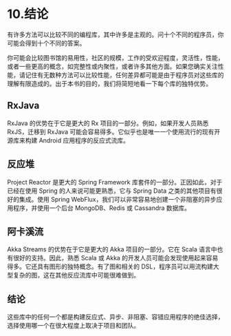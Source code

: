 # 10.结论

有许多方法可以比较不同的编程库，其中许多是主观的。问十个不同的程序员，你可能会得到十个不同的答案。

你可能会比较图书馆的易用性，社区的规模，工作的受欢迎程度，灵活性，性能，或者一些更高的概念，如完整性或内聚性，或者许多其他方面。如果您确实关注性能，请记住有无数种方法可以比较性能，任何差异都可能是由于程序员对这些库的理解有限造成的。出于本书的目的，我们将简短地看一下每个库的独特优势。

## RxJava

RxJava 的优势在于它是更大的 Rx 项目的一部分。例如，如果开发人员熟悉 RxJS，迁移到 RxJava 可能会容易得多。它似乎也是唯一一个使用流行的现有开源库来构建 Android 应用程序的反应式流库。

## 反应堆

Project Reactor 是更大的 Spring Framework 库套件的一部分。正因如此，对于已经在使用 Spring 的人来说可能更熟悉，它与 Spring Data 之类的其他项目有很好的集成。使用 Spring WebFlux，我们可以非常容易地创建一个非阻塞的异步应用程序，并使用一个后台 MongoDB、Redis 或 Cassandra 数据库。

## 阿卡溪流

Akka Streams 的优势在于它是更大的 Akka 项目的一部分。它在 Scala 语言中也有很好的支持。因此，熟悉 Scala 或 Akka 的开发人员可能会发现使用起来容易得多。它还具有图形的独特概念。有了图和相关的 DSL，程序员可以用流构建大型复杂的图，这在其他反应流库中可能很难做到。

## 结论

这些库中的任何一个都是构建反应式、异步、非阻塞、容错应用程序的绝佳选择，选择使用哪一个在很大程度上取决于项目和团队。